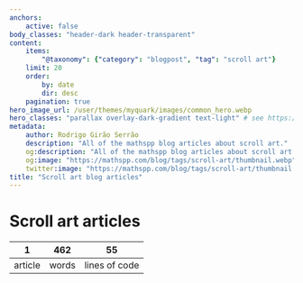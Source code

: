 ```yaml
---
anchors:
    active: false
body_classes: "header-dark header-transparent"
content:
    items:
        "@taxonomy": {"category": "blogpost", "tag": "scroll art"}
    limit: 20
    order:
        by: date
        dir: desc
    pagination: true
hero_image_url: /user/themes/myquark/images/common_hero.webp
hero_classes: "parallax overlay-dark-gradient text-light" # see https://demo.getgrav.org/blog-skeleton/blog/hero-classes
metadata:
    author: Rodrigo Girão Serrão
    description: "All of the mathspp blog articles about scroll art."
    og:description: "All of the mathspp blog articles about scroll art."
    og:image: "https://mathspp.com/blog/tags/scroll-art/thumbnail.webp"
    twitter:image: "https://mathspp.com/blog/tags/scroll-art/thumbnail.webp"
title: "Scroll art blog articles"
---
```


# Scroll art articles


<table class="stats-table">
    <thead>
        <tr>
            <th style="text-align: center;">1</th>
            <th style="text-align: center;">462</th>
            <th style="text-align: center;">55</th>
        </tr>
    </thead>
    <tbody>
        <tr>
            <td style="text-align: center;">article</td>
            <td style="text-align: center;">words</td>
            <td style="text-align: center;">lines of code</td>
        </tr>
    </tbody>
</table>